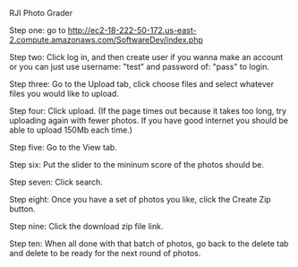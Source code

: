 RJI Photo Grader

Step one: go to http://ec2-18-222-50-172.us-east-2.compute.amazonaws.com/SoftwareDev/index.php

Step two: Click log in, and then create user if you wanna make an account or you can just use username: "test" and password of: "pass" to login. 

Step three: Go to the Upload tab, click choose files and select whatever files you would like to upload. 

Step four: Click upload. (If the page times out because it takes too long, try uploading again with fewer photos. If you have
good internet you should be able to upload 150Mb each time.) 

Step five: Go to the View tab.

Step six: Put the slider to the mininum score of the photos should be. 

Step seven: Click search.

Step eight: Once you have a set of photos you like, click the Create Zip button. 

Step nine: Click the download zip file link. 

Step ten: When all done with that batch of photos, go back to the delete tab and delete to be ready for the next round 
of photos.
